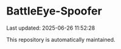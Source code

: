 # BattleEye-Spoofer

Last updated: 2025-06-26 11:52:28

This repository is automatically maintained.
